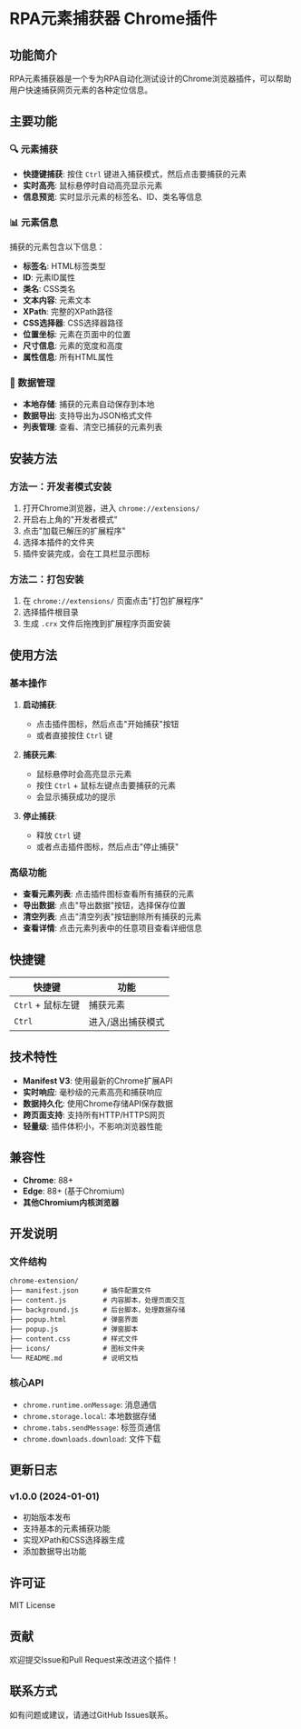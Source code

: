 # RPA元素捕获器 Chrome插件

## 功能简介

RPA元素捕获器是一个专为RPA自动化测试设计的Chrome浏览器插件，可以帮助用户快速捕获网页元素的各种定位信息。

## 主要功能

### 🔍 元素捕获
- **快捷键捕获**: 按住 `Ctrl` 键进入捕获模式，然后点击要捕获的元素
- **实时高亮**: 鼠标悬停时自动高亮显示元素
- **信息预览**: 实时显示元素的标签名、ID、类名等信息

### 📊 元素信息
捕获的元素包含以下信息：
- **标签名**: HTML标签类型
- **ID**: 元素ID属性
- **类名**: CSS类名
- **文本内容**: 元素文本
- **XPath**: 完整的XPath路径
- **CSS选择器**: CSS选择器路径
- **位置坐标**: 元素在页面中的位置
- **尺寸信息**: 元素的宽度和高度
- **属性信息**: 所有HTML属性

### 💾 数据管理
- **本地存储**: 捕获的元素自动保存到本地
- **数据导出**: 支持导出为JSON格式文件
- **列表管理**: 查看、清空已捕获的元素列表

## 安装方法

### 方法一：开发者模式安装
1. 打开Chrome浏览器，进入 `chrome://extensions/`
2. 开启右上角的"开发者模式"
3. 点击"加载已解压的扩展程序"
4. 选择本插件的文件夹
5. 插件安装完成，会在工具栏显示图标

### 方法二：打包安装
1. 在 `chrome://extensions/` 页面点击"打包扩展程序"
2. 选择插件根目录
3. 生成 `.crx` 文件后拖拽到扩展程序页面安装

## 使用方法

### 基本操作
1. **启动捕获**: 
   - 点击插件图标，然后点击"开始捕获"按钮
   - 或者直接按住 `Ctrl` 键

2. **捕获元素**:
   - 鼠标悬停时会高亮显示元素
   - 按住 `Ctrl` + 鼠标左键点击要捕获的元素
   - 会显示捕获成功的提示

3. **停止捕获**:
   - 释放 `Ctrl` 键
   - 或者点击插件图标，然后点击"停止捕获"

### 高级功能
- **查看元素列表**: 点击插件图标查看所有捕获的元素
- **导出数据**: 点击"导出数据"按钮，选择保存位置
- **清空列表**: 点击"清空列表"按钮删除所有捕获的元素
- **查看详情**: 点击元素列表中的任意项目查看详细信息

## 快捷键

| 快捷键 | 功能 |
|--------|------|
| `Ctrl` + 鼠标左键 | 捕获元素 |
| `Ctrl` | 进入/退出捕获模式 |

## 技术特性

- **Manifest V3**: 使用最新的Chrome扩展API
- **实时响应**: 毫秒级的元素高亮和捕获响应
- **数据持久化**: 使用Chrome存储API保存数据
- **跨页面支持**: 支持所有HTTP/HTTPS网页
- **轻量级**: 插件体积小，不影响浏览器性能

## 兼容性

- **Chrome**: 88+
- **Edge**: 88+ (基于Chromium)
- **其他Chromium内核浏览器**

## 开发说明

### 文件结构
```
chrome-extension/
├── manifest.json      # 插件配置文件
├── content.js         # 内容脚本，处理页面交互
├── background.js      # 后台脚本，处理数据存储
├── popup.html         # 弹窗界面
├── popup.js           # 弹窗脚本
├── content.css        # 样式文件
├── icons/             # 图标文件夹
└── README.md          # 说明文档
```

### 核心API
- `chrome.runtime.onMessage`: 消息通信
- `chrome.storage.local`: 本地数据存储
- `chrome.tabs.sendMessage`: 标签页通信
- `chrome.downloads.download`: 文件下载

## 更新日志

### v1.0.0 (2024-01-01)
- 初始版本发布
- 支持基本的元素捕获功能
- 实现XPath和CSS选择器生成
- 添加数据导出功能

## 许可证

MIT License

## 贡献

欢迎提交Issue和Pull Request来改进这个插件！

## 联系方式

如有问题或建议，请通过GitHub Issues联系。 